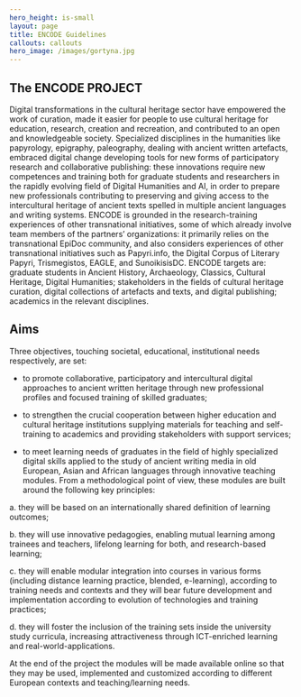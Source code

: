 ```yaml
---
hero_height: is-small
layout: page
title: ENCODE Guidelines
callouts: callouts 
hero_image: /images/gortyna.jpg
---
```


## The ENCODE PROJECT

Digital transformations in the cultural heritage sector have empowered the work of curation, made it easier for people to use cultural heritage for education, research, creation and recreation,
 and contributed to an open and knowledgeable society. Specialized disciplines in the humanities like papyrology, epigraphy, paleography, dealing with ancient written artefacts, embraced 
 digital change developing tools for new forms of participatory research and collaborative publishing: these innovations require new competences and training both for graduate students and
researchers in the rapidly evolving field of Digital Humanities and AI, in order to prepare new professionals contributing to preserving and giving access to the intercultural heritage of
ancient texts spelled in multiple ancient languages and writing systems. ENCODE is grounded in the research-training experiences of other transnational initiatives, some of which already 
involve team members of the partners’ organizations: it primarily relies on the transnational EpiDoc community, and also considers experiences of other transnational initiatives 
such as Papyri.info, the Digital Corpus of Literary Papyri, Trismegistos, EAGLE, and SunoikisisDC.
ENCODE targets are: graduate students in Ancient History, Archaeology, Classics, Cultural Heritage, Digital Humanities; 
stakeholders in the fields of cultural heritage curation, digital collections of artefacts and texts, and digital publishing; academics in the relevant disciplines.


## Aims

Three objectives, touching societal, educational, institutional needs respectively, are set:

- to promote collaborative, participatory and intercultural digital approaches to ancient written heritage through new professional profiles and focused training of skilled graduates;

- to strengthen the crucial cooperation between higher education and cultural heritage institutions supplying materials for teaching and self-training to academics and providing stakeholders with support services;

- to meet learning needs of graduates in the field of highly specialized digital skills applied to the study of ancient writing media in old European, Asian and African languages through innovative teaching modules. From a methodological point of view, these modules are built around the following key principles:

a. they will be based on an internationally shared definition of learning outcomes;

b. they will use innovative pedagogies, enabling mutual learning among trainees and teachers, lifelong learning for both, and research-based learning;

c. they will enable modular integration into courses in various forms (including distance learning practice, blended, e-learning), according to training needs and contexts and they will bear future development and implementation according to evolution of technologies and training practices;

d. they will foster the inclusion of the training sets inside the university study curricula, increasing attractiveness through ICT-enriched learning and real-world-applications.

At the end of the project the modules will be made available online so that they may be used, implemented and customized according to different European contexts and teaching/learning needs.
